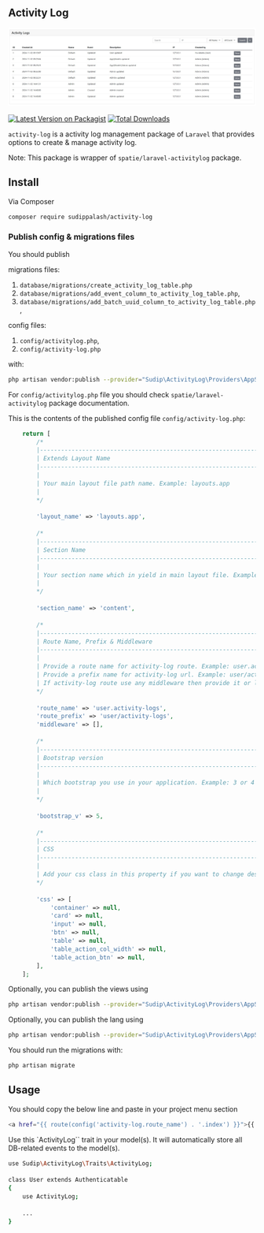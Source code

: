 ## Activity Log

![alt text](https://github.com/sudippalash/activity-log/blob/main/img.jpg?raw=true)


[![Latest Version on Packagist][ico-version]][link-packagist]
[![Total Downloads][ico-downloads]][link-downloads]


`activity-log` is a activity log management package of `Laravel` that provides options to create & manage activity log.

Note: This package is wrapper of `spatie/laravel-activitylog` package.

## Install

Via Composer

```bash
composer require sudippalash/activity-log
```

### Publish config & migrations files


You should publish 

migrations files:
1. `database/migrations/create_activity_log_table.php`
2. `database/migrations/add_event_column_to_activity_log_table.php`, 
2. `database/migrations/add_batch_uuid_column_to_activity_log_table.php`, 

config files:
1. `config/activitylog.php`, 
2. `config/activity-log.php` 

with:

```bash
php artisan vendor:publish --provider="Sudip\ActivityLog\Providers\AppServiceProvider" --tag=required
```

For `config/activitylog.php` file you should check `spatie/laravel-activitylog` package documentation.

This is the contents of the published config file `config/activity-log.php`:

```php
    return [
        /*
        |--------------------------------------------------------------------------
        | Extends Layout Name
        |--------------------------------------------------------------------------
        |
        | Your main layout file path name. Example: layouts.app
        | 
        */

        'layout_name' => 'layouts.app',
        
        /*
        |--------------------------------------------------------------------------
        | Section Name
        |--------------------------------------------------------------------------
        |
        | Your section name which in yield in main layout file. Example: content
        | 
        */

        'section_name' => 'content',

        /*
        |--------------------------------------------------------------------------
        | Route Name, Prefix & Middleware
        |--------------------------------------------------------------------------
        |
        | Provide a route name for activity-log route. Example: user.activity-logs
        | Provide a prefix name for activity-log url. Example: user/activity-logs
        | If activity-log route use any middleware then provide it or leave empty array. Example: ['auth'] 
        */

        'route_name' => 'user.activity-logs',
        'route_prefix' => 'user/activity-logs',
        'middleware' => [],

        /*
        |--------------------------------------------------------------------------
        | Bootstrap version
        |--------------------------------------------------------------------------
        |
        | Which bootstrap you use in your application. Example: 3 or 4 or 5
        | 
        */

        'bootstrap_v' => 5,

        /*
        |--------------------------------------------------------------------------
        | CSS
        |--------------------------------------------------------------------------
        |
        | Add your css class in this property if you want to change design. 
        */

        'css' => [
            'container' => null,
            'card' => null,
            'input' => null,
            'btn' => null,
            'table' => null,
            'table_action_col_width' => null,
            'table_action_btn' => null,
        ],
    ];
```

Optionally, you can publish the views using

```bash
php artisan vendor:publish --provider="Sudip\ActivityLog\Providers\AppServiceProvider" --tag=views
```

Optionally, you can publish the lang using

```bash
php artisan vendor:publish --provider="Sudip\ActivityLog\Providers\AppServiceProvider" --tag=lang
```

You should run the migrations with:

```bash
php artisan migrate
```

## Usage

You should copy the below line and paste in your project menu section

```bash
<a href="{{ route(config('activity-log.route_name') . '.index') }}">{{ trans('activity-log::sp_activity_log.activity_logs') }}</a>
```

Use this `ActivityLog`` trait in your model(s). It will automatically store all DB-related events to the model(s).

```bash
use Sudip\ActivityLog\Traits\ActivityLog;

class User extends Authenticatable
{
    use ActivityLog;

    ...
}
```

[ico-version]: https://img.shields.io/packagist/v/sudippalash/activity-log?style=flat-square
[ico-downloads]: https://img.shields.io/packagist/dt/sudippalash/activity-log?style=flat-square
[link-packagist]: https://packagist.org/packages/sudippalash/activity-log
[link-downloads]: https://packagist.org/packages/sudippalash/activity-log
[link-author]: https://github.com/sudippalash

